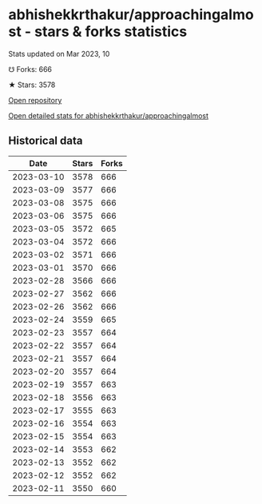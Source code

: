 # abhishekkrthakur/approachingalmost - stars & forks statistics

Stats updated on Mar 2023, 10

☋ Forks: 666

★ Stars: 3578

[Open repository](https://github.com/abhishekkrthakur/approachingalmost)

[Open detailed stats for abhishekkrthakur/approachingalmost](https://reviewgithub.com/rep/abhishekkrthakur/approachingalmost)

## Historical data
| Date | Stars | Forks |
|------|-------|-------|
| 2023-03-10 | 3578 | 666 | 
| 2023-03-09 | 3577 | 666 | 
| 2023-03-08 | 3575 | 666 | 
| 2023-03-06 | 3575 | 666 | 
| 2023-03-05 | 3572 | 665 | 
| 2023-03-04 | 3572 | 666 | 
| 2023-03-02 | 3571 | 666 | 
| 2023-03-01 | 3570 | 666 | 
| 2023-02-28 | 3566 | 666 | 
| 2023-02-27 | 3562 | 666 | 
| 2023-02-26 | 3562 | 666 | 
| 2023-02-24 | 3559 | 665 | 
| 2023-02-23 | 3557 | 664 | 
| 2023-02-22 | 3557 | 664 | 
| 2023-02-21 | 3557 | 664 | 
| 2023-02-20 | 3557 | 664 | 
| 2023-02-19 | 3557 | 663 | 
| 2023-02-18 | 3556 | 663 | 
| 2023-02-17 | 3555 | 663 | 
| 2023-02-16 | 3554 | 663 | 
| 2023-02-15 | 3554 | 663 | 
| 2023-02-14 | 3553 | 662 | 
| 2023-02-13 | 3552 | 662 | 
| 2023-02-12 | 3552 | 662 | 
| 2023-02-11 | 3550 | 660 | 

